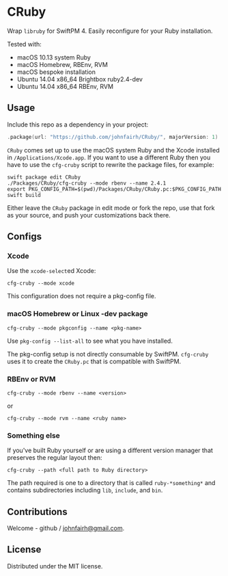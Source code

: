 # CRuby

Wrap `libruby` for SwiftPM 4.  Easily reconfigure for your Ruby installation.

Tested with:
* macOS 10.13 system Ruby
* macOS Homebrew, RBEnv, RVM
* macOS bespoke installation
* Ubuntu 14.04 x86_64 Brightbox ruby2.4-dev
* Ubuntu 14.04 x86_64 RBEnv, RVM

## Usage

Include this repo as a dependency in your project:
```swift
.package(url: "https://github.com/johnfairh/CRuby/", majorVersion: 1)
```

`CRuby` comes set up to use the macOS system Ruby and the Xcode installed in
`/Applications/Xcode.app`.  If you want to use a different Ruby then you have
to use the `cfg-cruby` script to rewrite the package files, for example:
```shell
swift package edit CRuby
./Packages/CRuby/cfg-cruby --mode rbenv --name 2.4.1
export PKG_CONFIG_PATH=$(pwd)/Packages/CRuby/CRuby.pc:$PKG_CONFIG_PATH
swift build
```
Either leave the `CRuby` package in edit mode or fork the repo, use that fork
as your source, and push your customizations back there.

## Configs

### Xcode

Use the `xcode-select`ed Xcode:
```shell
cfg-cruby --mode xcode
```
This configuration does not require a pkg-config file.

### macOS Homebrew or Linux -dev package

```shell
cfg-cruby --mode pkgconfig --name <pkg-name>
```
Use `pkg-config --list-all` to see what you have installed.

The pkg-config setup is not directly consumable by SwiftPM.  `cfg-cruby` uses
it to create the `CRuby.pc` that is compatible with SwiftPM.

### RBEnv or RVM

```shell
cfg-cruby --mode rbenv --name <version>
```

or

```shell
cfg-cruby --mode rvm --name <ruby name>
```

### Something else

If you've built Ruby yourself or are using a different version manager that
preserves the regular layout then:

```shell
cfg-cruby --path <full path to Ruby directory>
```

The path required is one to a directory that is called `ruby-*something*` and
contains subdirectories including `lib`, `include`, and `bin`.

## Contributions

Welcome - github / johnfairh@gmail.com.

## License

Distributed under the MIT license.

